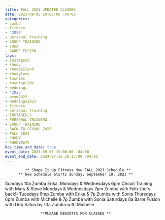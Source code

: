 ```yaml
---
title: FALL 2023 UPDATED CLASSES
date: 2023-09-05 10:07:00 -04:00
categories:
- zumba
- fitness
- '2023'
- personal training
- GROUP TRAINING
- YOGA
- BARRE FUSION
tags:
- instagood
- rhody
- rhodeisland
- rhodylove
- townies
- towniepride
- weddings
- '2023'
- prom2023
- weddings2023
- fitness
- personal training
- INSTAREELS
- PERSONAL TRAINING
- GROUP TRAINING
- BACK TO SCHOOL 2023
- FALL 2023
- RHODY
- RHODYEATS
has_time_and_date: true
event_date: 2023-09-05 15:00:00 -04:00
event_end_date: 2024-07-30 20:15:00 -04:00
---
```


             ** Shape It Up Fitness New FALL 2023 Schedule **
          ** New Schedule Starts Sunday, September 10, 2023 **

Sundays              10a  Zumba Erika.
Mondays & Wednesdays 6pm  Circuit Training with Mary & Steve
Mondays & Wednesdays 7pm  Zumba with Felix (he's back!)
Tuesdays             6mp  Zumba with Erika & 7p Zumba with Sonia
Thursdays            6pm  Zumba with Michelle & 7p Zumba with Sonia
Saturdays            8a   Barre Fusion with Deb 
Saturday             10a  Zumba with Michelle 

                    **PLEASE REGISTER FOR CLASSES **
